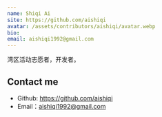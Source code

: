 ```yaml
---
name: Shiqi Ai
site: https://github.com/aishiqi
avatar: /assets/contributors/aishiqi/avatar.webp
bio: 
email: aishiqi1992@gmail.com
---
```


湾区活动志愿者，开发者。

## Contact me

- Github: <https://github.com/aishiqi>
- Email：<aishiqi1992@gmail.com>
